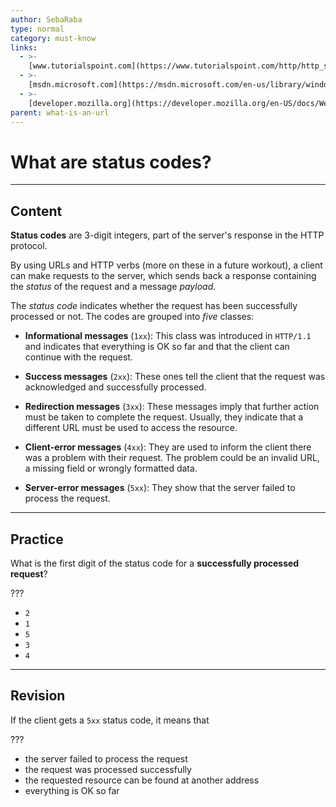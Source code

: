 ```yaml
---
author: SebaRaba
type: normal
category: must-know
links:
  - >-
    [www.tutorialspoint.com](https://www.tutorialspoint.com/http/http_status_codes.htm){website}
  - >-
    [msdn.microsoft.com](https://msdn.microsoft.com/en-us/library/windows/desktop/aa383887){website}
  - >-
    [developer.mozilla.org](https://developer.mozilla.org/en-US/docs/Web/HTTP/Status){website}
parent: what-is-an-url
---
```


# What are status codes?


---

## Content

**Status codes** are 3-digit integers, part of the server's response in the HTTP protocol.

By using URLs and HTTP verbs (more on these in a future workout), a client can make requests to the server, which sends back a response containing the *status* of the request and a message *payload*.

The *status code* indicates whether the request has been successfully processed or not. The codes are grouped into *five* classes:

- **Informational messages** (`1xx`): This class was introduced in `HTTP/1.1` and indicates that everything is OK so far and that the client can continue with the request.

- **Success messages** (`2xx`): These ones tell the client that the request was acknowledged and successfully processed.

- **Redirection messages** (`3xx`): These messages imply that further action must be taken to complete the request. Usually, they indicate that a different URL must be used to access the resource.

- **Client-error messages** (`4xx`): They are used to inform the client there was a problem with their request. The problem could be an invalid URL, a missing field or wrongly formatted data.

- **Server-error messages** (`5xx`): They show that the server failed to process the request.


---

## Practice

What is the first digit of the status code for a **successfully processed request**?

???

- `2`
- `1`
- `5`
- `3`
- `4`


---

## Revision

If the client gets a `5xx` status code, it means that

???

- the server failed to process the request
- the request was processed successfully
- the requested resource can be found at another address
- everything is OK so far
 
